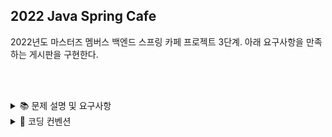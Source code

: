 ## 2022 Java Spring Cafe
2022년도 마스터즈 멤버스 백엔드 스프링 카페 프로젝트 3단계. 아래 요구사항을 만족하는 게시판을 구현한다.

<br/><br/>



<details>
<summary>📚	 문제 설명 및 요구사항</summary>
<div markdown="1">



## 🖥 기능 요구사항
2022년도 마스터즈 멤버스 백엔드 스프링 카페 프로젝트 2단계. 아래 요구사항을 만족하는 게시판을 구현한다.

### 구현 사항
- [x] ORM을 사용하지 않고 H2데이터베이스에 글을 저장한다.
- [x] Spring JDBC를 사용한다.
- [x] Article 클래스를 테이블에 저장할 수 있게 구현한다.
- [x] 적절한 PK를 가지도록 한다.
- [x] 회원 저장 및 글 목록, 상세보기를 구현한다.
- [x] 배포 후 URL을 기술한다. 


</div>
<br/>

</details>


<details>
<summary>📌 코딩 컨벤션</summary>
<div markdown="2">
<br/>



## 배포 URL 

https://springcafe.herokuapp.com/

